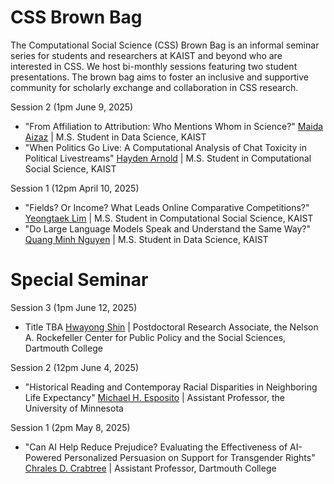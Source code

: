 # CSS Brown Bag

The Computational Social Science (CSS) Brown Bag is an informal seminar series for students and researchers at KAIST and beyond who are interested in CSS. We host bi-monthly sessions featuring two student presentations. The brown bag aims to foster an inclusive and supportive community for scholarly exchange and collaboration in CSS research.

Session 2 (1pm June 9, 2025)

- "From Affiliation to Attribution: Who Mentions Whom in Science?" [Maida Aizaz](https://www.linkedin.com/in/maida-aizaz-a146b61ba/?originalSubdomain=sa) | M.S. Student in Data Science, KAIST
- "When Politics Go Live: A Computational Analysis of Chat Toxicity in Political Livestreams" [Hayden Arnold](https://www.linkedin.com/in/hayden-arnold/) | M.S. Student in Computational Social Science, KAIST
  
Session 1 (12pm April 10, 2025)

- "Fields? Or Income? What Leads Online Comparative Competitions?" [Yeongtaek Lim](https://ghss.kaist.ac.kr/pages/sub/sub02_03) | M.S. Student in Computational Social Science, KAIST
- "Do Large Language Models Speak and Understand the Same Way?" [Quang Minh Nguyen](https://ngqm.github.io) | M.S. Student in Data Science, KAIST



# Special Seminar

Session 3 (1pm June 12, 2025)

- Title TBA [Hwayong Shin](https://www.hwayongshin.com/) | Postdoctoral Research Associate, the Nelson A. Rockefeller Center for Public Policy and the Social Sciences, Dartmouth College

Session 2 (12pm June 4, 2025)

- "Historical Reading and Contemporay Racial Disparities in Neighboring Life Expectancy" [Michael H. Esposito](https://lcc.umn.edu/people/michael-esposito) | Assistant Professor, the University of Minnesota

Session 1 (2pm May 8, 2025)

- "Can AI Help Reduce Prejudice? Evaluating the Effectiveness of AI-Powered Personalized Persuasion on Support for Transgender Rights" [Chrales D. Crabtree](https://charlescrabtree.org/) | Assistant Professor, Dartmouth College


